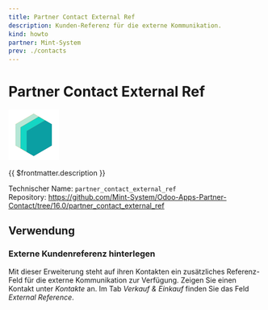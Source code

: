 ```yaml
---
title: Partner Contact External Ref
description: Kunden-Referenz für die externe Kommunikation.
kind: howto
partner: Mint-System
prev: ./contacts
---
```


# Partner Contact External Ref

![icon_oms_box](attachments/icons_odoo_mint_system.png)

{{ $frontmatter.description }}

Technischer Name: `partner_contact_external_ref`\
Repository: <https://github.com/Mint-System/Odoo-Apps-Partner-Contact/tree/16.0/partner_contact_external_ref>

## Verwendung

### Externe Kundenreferenz hinterlegen

Mit dieser Erweiterung steht auf ihren Kontakten ein zusätzliches Referenz-Feld für die externe Kommunikation zur Verfügung. Zeigen Sie einen Kontakt unter _Kontakte_ an. Im Tab _Verkauf & Einkauf_ finden Sie das Feld _External Reference_.
